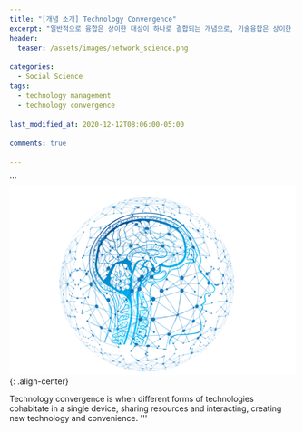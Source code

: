 ```yaml
---
title: "[개념 소개] Technology Convergence"
excerpt: "일반적으로 융합은 상이한 대상이 하나로 결합되는 개념으로, 기술융합은 상이한 기술이 하나로 융합되는 것으로 ... "
header:
  teaser: /assets/images/network_science.png

categories:
  - Social Science
tags:
  - technology management
  - technology convergence

last_modified_at: 2020-12-12T08:06:00-05:00

comments: true

---
```

'''
![image-center](/assets/images/network_science.png){: .align-center}


Technology convergence is when different forms of technologies cohabitate in a single device, sharing resources and interacting, creating new technology and convenience. 
'''